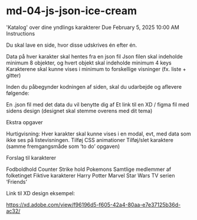 # md-04-js-json-ice-cream

'Katalog' over dine yndlings karakterer
Due February 5, 2025 10:00 AM
Instructions

Du skal lave en side, hvor disse udskrives én efter én.

Data på hver karakter skal hentes fra en json fil
Json filen skal indeholde minimum 8 objekter, og hvert objekt skal indeholde minimum 4 keys
Karakterene skal kunne vises i minimum to forskellige visninger (fx. liste + gitter)

Inden du påbegynder kodningen af siden, skal du udarbejde og aflevere følgende:

En .json fil med det data du vil benytte dig af
Et link til en XD / figma fil med sidens design (designet skal stemme overens med dit tema)

Ekstra opgaver

Hurtigvisning: Hver karakter skal kunne vises i en modal, evt, med data som ikke ses på listevisningen.
Tilføj CSS animationer
Tilføj/slet karaktere (samme fremgangsmåde som ‘to do’ opgaven)

Forslag til karakterer

Fodboldhold
Counter Strike hold
Pokemons
Samtlige medlemmer af folketinget
Fiktive karakterer
Harry Potter
Marvel
Star Wars
TV serien ‘Friends’

Link til XD design eksempel:

https://xd.adobe.com/view/f96196d5-f605-42a4-80aa-e7e37125b36d-ac32/
